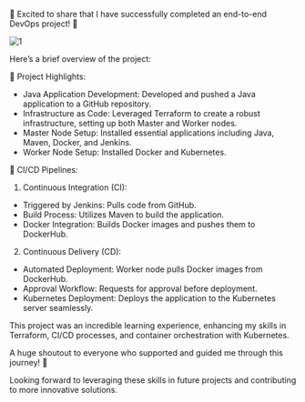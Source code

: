 🚀 Excited to share that I have successfully completed an end-to-end DevOps project! 🚀

![1](https://github.com/Gokuldevops27/Project-1/assets/172466676/acb585a5-9d5b-453c-9062-5ac90a85f0e7)

Here’s a brief overview of the project:

📌 Project Highlights:
- Java Application Development: Developed and pushed a Java application to a GitHub repository.
- Infrastructure as Code: Leveraged Terraform to create a robust infrastructure, setting up both Master and Worker nodes.
 - Master Node Setup: Installed essential applications including Java, Maven, Docker, and Jenkins.
 - Worker Node Setup: Installed Docker and Kubernetes.

📌 CI/CD Pipelines:
1. Continuous Integration (CI):
 - Triggered by Jenkins: Pulls code from GitHub.
 - Build Process: Utilizes Maven to build the application.
 - Docker Integration: Builds Docker images and pushes them to DockerHub.

2. Continuous Delivery (CD):
 - Automated Deployment: Worker node pulls Docker images from DockerHub.
 - Approval Workflow: Requests for approval before deployment.
 - Kubernetes Deployment: Deploys the application to the Kubernetes server seamlessly.

This project was an incredible learning experience, enhancing my skills in Terraform, CI/CD processes, and container orchestration with Kubernetes.

A huge shoutout to everyone who supported and guided me through this journey! 🙌

Looking forward to leveraging these skills in future projects and contributing to more innovative solutions.
